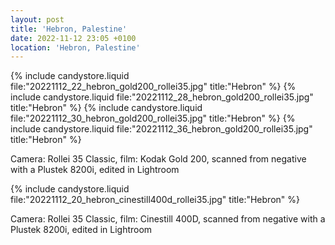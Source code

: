 ```yaml
---
layout: post
title: 'Hebron, Palestine'
date: 2022-11-12 23:05 +0100
location: 'Hebron, Palestine'
---
```


{% include candystore.liquid file:"20221112_22_hebron_gold200_rollei35.jpg" title:"Hebron" %}
{% include candystore.liquid file:"20221112_28_hebron_gold200_rollei35.jpg" title:"Hebron" %}
{% include candystore.liquid file:"20221112_30_hebron_gold200_rollei35.jpg" title:"Hebron" %}
{% include candystore.liquid file:"20221112_36_hebron_gold200_rollei35.jpg" title:"Hebron" %}

Camera: Rollei 35 Classic, film: Kodak Gold 200, scanned from negative with a Plustek 8200i, edited in Lightroom

{% include candystore.liquid file:"20221112_20_hebron_cinestill400d_rollei35.jpg" title:"Hebron" %}

Camera: Rollei 35 Classic, film: Cinestill 400D, scanned from negative with a Plustek 8200i, edited in Lightroom
